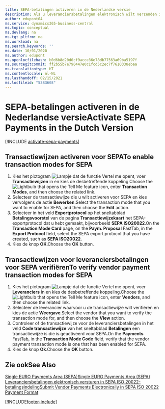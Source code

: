 ```yaml
---
title: SEPA-betalingen activeren in de Nederlandse versie
description: Als u leveranciersbetalingen elektronisch wilt verzenden in de betalingsindeling SEPA (Single Euro Payments Area) ISO 20022, moet u eerst de vereiste instellingen aanbrengen voor het activeren van SEPA-betalingen.
author: edupont04
ms.service: dynamics365-business-central
ms.topic: conceptual
ms.devlang: na
ms.tgt_pltfrm: na
ms.workload: na
ms.search.keywords: ''
ms.date: 10/01/2020
ms.author: edupont
ms.openlocfilehash: b0d6b8d20d0cf9acce86e78db77563a69ba5197f
ms.sourcegitcommit: ff2b55b7e790447e0c1fcd5c2ec7f7610338ebaa
ms.translationtype: HT
ms.contentlocale: nl-NL
ms.lasthandoff: 02/15/2021
ms.locfileid: "5383608"
---
```

# <a name="activate-sepa-payments-in-the-dutch-version"></a><span data-ttu-id="fa898-103">SEPA-betalingen activeren in de Nederlandse versie</span><span class="sxs-lookup"><span data-stu-id="fa898-103">Activate SEPA Payments in the Dutch Version</span></span>

[!INCLUDE [activate-sepa-payments](../includes/BENL/activate-sepa-payments.md)]

## <a name="to-enable-transaction-modes-for-sepa"></a><span data-ttu-id="fa898-104">Transactiewijzen activeren voor SEPA</span><span class="sxs-lookup"><span data-stu-id="fa898-104">To enable transaction modes for SEPA</span></span>  

1. <span data-ttu-id="fa898-105">Kies het pictogram ![Lampje dat de functie Vertel me opent](../../media/ui-search/search_small.png "Vertel me wat u wilt doen"), voer **Transactiewijzen** in en kies de desbetreffende koppeling.</span><span class="sxs-lookup"><span data-stu-id="fa898-105">Choose the ![Lightbulb that opens the Tell Me feature](../../media/ui-search/search_small.png "Tell me what you want to do") icon, enter **Transaction Modes**, and then choose the related link.</span></span>  
2. <span data-ttu-id="fa898-106">Selecteer de transactiewijze die u wilt activeren voor SEPA en kies vervolgens de actie **Bewerken**.</span><span class="sxs-lookup"><span data-stu-id="fa898-106">Select the transaction mode that you want to enable for SEPA, and then choose the **Edit** action.</span></span>  
3. <span data-ttu-id="fa898-107">Selecteer in het veld **Exportprotocol** op het sneltabblad **Betalingsvoorstel** van de pagina **Transactiewijzekaart** het SEPA-exportprotocol dat u hebt gemaakt, bijvoorbeeld **SEPA ISO20022**.</span><span class="sxs-lookup"><span data-stu-id="fa898-107">On the **Transaction Mode Card** page, on the **Paym. Proposal** FastTab, in the **Export Protocol** field, select the SEPA export protocol that you have created, such as **SEPA ISO20022**.</span></span>  
4. <span data-ttu-id="fa898-108">Kies de knop **OK**.</span><span class="sxs-lookup"><span data-stu-id="fa898-108">Choose the **OK** button.</span></span>  

## <a name="to-verify-vendor-payment-transaction-modes-for-sepa"></a><span data-ttu-id="fa898-109">Transactiewijzen voor leveranciersbetalingen voor SEPA verifiëren</span><span class="sxs-lookup"><span data-stu-id="fa898-109">To verify vendor payment transaction modes for SEPA</span></span>  

1. <span data-ttu-id="fa898-110">Kies het pictogram ![Lampje dat de functie Vertel me opent](../../media/ui-search/search_small.png "Vertel me wat u wilt doen"), voer **Leveranciers** in en kies de desbetreffende koppeling.</span><span class="sxs-lookup"><span data-stu-id="fa898-110">Choose the ![Lightbulb that opens the Tell Me feature](../../media/ui-search/search_small.png "Tell me what you want to do") icon, enter **Vendors**, and then choose the related link.</span></span>  
2. <span data-ttu-id="fa898-111">Selecteer de leverancier waarvoor u de transactiewijze wilt verifiëren en kies de actie **Weergave**.</span><span class="sxs-lookup"><span data-stu-id="fa898-111">Select the vendor that you want to verify the transaction mode for, and then choose the **View** action.</span></span>  
3. <span data-ttu-id="fa898-112">Controleer of de transactiewijze voor de leveranciersbetalingen in het veld **Code transactiewijze** van het sneltabblad **Betalingen** een transactiewijze is die is geactiveerd voor SEPA.</span><span class="sxs-lookup"><span data-stu-id="fa898-112">On the **Payments** FastTab, in the **Transaction Mode Code** field, verify that the vendor payment transaction mode is one that has been enabled for SEPA.</span></span>  
4. <span data-ttu-id="fa898-113">Kies de knop **Ok**.</span><span class="sxs-lookup"><span data-stu-id="fa898-113">Choose the **OK** button.</span></span>  

## <a name="see-also"></a><span data-ttu-id="fa898-114">Zie ook</span><span class="sxs-lookup"><span data-stu-id="fa898-114">See Also</span></span>  

[<span data-ttu-id="fa898-115">Single EURO Payments Area (SEPA)</span><span class="sxs-lookup"><span data-stu-id="fa898-115">Single EURO Payments Area (SEPA)</span></span>](single-euro-payments-area-sepa-.md)  
[<span data-ttu-id="fa898-116">Leveranciersbetalingen elektronisch versturen in SEPA ISO 20022-betalingsindeling</span><span class="sxs-lookup"><span data-stu-id="fa898-116">Submit Vendor Payments Electronically in SEPA ISO 20022 Payment Format</span></span>](how-to-submit-vendor-payments-electronically-in-sepa-iso-20022-payment-format.md)  


[!INCLUDE[footer-include](../../includes/footer-banner.md)]